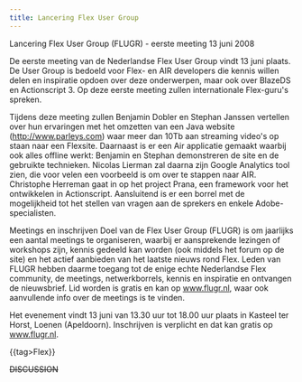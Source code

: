 ```yaml
---
title: Lancering Flex User Group
---
```

Lancering Flex User Group (FLUGR) - eerste meeting 13 juni 2008

De eerste meeting van de Nederlandse Flex User Group vindt 13 juni plaats. De User Group is bedoeld voor Flex- en AIR developers die kennis willen delen en inspiratie opdoen over deze onderwerpen, maar ook over BlazeDS en Actionscript 3. Op deze eerste meeting zullen internationale Flex-guru's spreken.

Tijdens deze meeting zullen Benjamin Dobler en Stephan Janssen vertellen over hun ervaringen met het omzetten van een Java website (http://www.parleys.com) waar meer dan 10Tb aan streaming video's op staan naar een Flexsite. Daarnaast is er een Air applicatie gemaakt waarbij ook alles offline werkt: Benjamin en Stephan demonstreren de site en de gebruikte technieken. Nicolas Lierman zal daarna zijn Google Analytics tool zien, die voor velen een voorbeeld is om over te stappen naar AIR. Christophe Herreman gaat in op het project Prana, een framework voor het ontwikkelen in Actionscript. Aansluitend is er een borrel met de mogelijkheid tot het stellen van vragen aan de sprekers en enkele Adobe-specialisten.

Meetings en inschrijven
Doel van de Flex User Group (FLUGR) is om jaarlijks een aantal meetings te organiseren, waarbij er aansprekende lezingen of workshops zijn, kennis gedeeld kan worden (ook middels het forum op de site) en het actief aanbieden van het laatste nieuws rond Flex. Leden van FLUGR hebben daarme toegang tot de enige echte Nederlandse Flex community, de meetings, netwerkborrels, kennis en inspiratie en ontvangen de nieuwsbrief. Lid worden is gratis en kan op www.flugr.nl, waar ook aanvullende info over de meetings is te vinden.

Het evenement vindt 13 juni van 13.30 uur tot 18.00 uur plaats in Kasteel ter Horst, Loenen (Apeldoorn). Inschrijven is verplicht en dat kan gratis op www.flugr.nl.

{{tag>Flex}}


~~DISCUSSION~~
